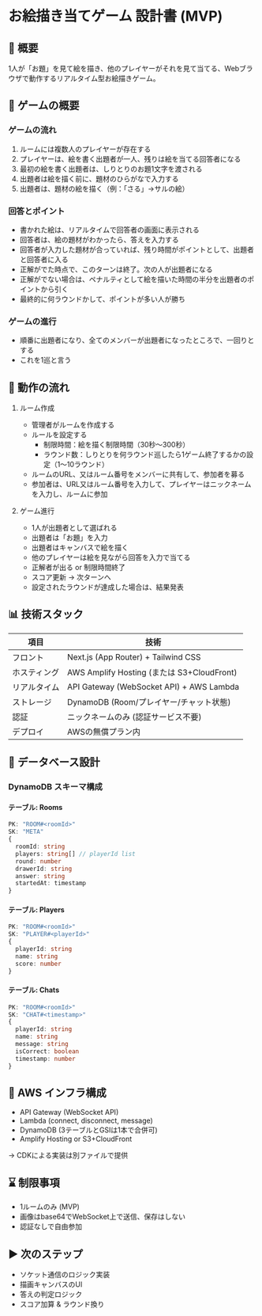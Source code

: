 # お絵描き当てゲーム 設計書 (MVP)

## 🌟 概要

1人が「お題」を見て絵を描き、他のプレイヤーがそれを見て当てる、Webブラウザで動作するリアルタイム型お絵描きゲーム。

## 🎯 ゲームの概要

### ゲームの流れ
1. ルームには複数人のプレイヤーが存在する
2. プレイヤーは、絵を書く出題者が一人、残りは絵を当てる回答者になる
3. 最初の絵を書く出題者は、しりとりのお題1文字を渡される
4. 出題者は絵を描く前に、題材のひらがなで入力する
5. 出題者は、題材の絵を描く（例：「さる」→サルの絵）

### 回答とポイント
- 書かれた絵は、リアルタイムで回答者の画面に表示される
- 回答者は、絵の題材がわかったら、答えを入力する
- 回答者が入力した題材が合っていれば、残り時間がポイントとして、出題者と回答者に入る
- 正解がでた時点で、このターンは終了。次の人が出題者になる
- 正解がでない場合は、ペナルティとして絵を描いた時間の半分を出題者のポイントから引く
- 最終的に何ラウンドかして、ポイントが多い人が勝ち

### ゲームの進行
- 順番に出題者になり、全てのメンバーが出題者になったところで、一回りとする
- これを1巡と言う

## 🔹 動作の流れ

1. ルーム作成
   - 管理者がルームを作成する
   - ルールを設定する
     - 制限時間：絵を描く制限時間（30秒～300秒）
     - ラウンド数：しりとりを何ラウンド巡したら1ゲーム終了するかの設定（1～10ラウンド）
   - ルームのURL、又はルーム番号をメンバーに共有して、参加者を募る
   - 参加者は、URL又はルーム番号を入力して、プレイヤーはニックネームを入力し、ルームに参加

2. ゲーム進行
   - 1人が出題者として選ばれる
   - 出題者は「お題」を入力
   - 出題者はキャンバスで絵を描く
   - 他のプレイヤーは絵を見ながら回答を入力で当てる
   - 正解者が出る or 制限時間終了
   - スコア更新 → 次ターンへ
   - 設定されたラウンドが達成した場合は、結果発表

## 📊 技術スタック

| 項目 | 技術 |
|------|------|
| フロント | Next.js (App Router) + Tailwind CSS |
| ホスティング | AWS Amplify Hosting (または S3+CloudFront) |
| リアルタイム | API Gateway (WebSocket API) + AWS Lambda |
| ストレージ | DynamoDB (Room/プレイヤー/チャット状態) |
| 認証 | ニックネームのみ (認証サービス不要) |
| デプロイ | AWSの無償プラン内 |

## 🔹 データベース設計

### DynamoDB スキーマ構成

#### テーブル: Rooms
```typescript
PK: "ROOM#<roomId>"
SK: "META"
{
  roomId: string
  players: string[] // playerId list
  round: number
  drawerId: string
  answer: string
  startedAt: timestamp
}
```

#### テーブル: Players
```typescript
PK: "ROOM#<roomId>"
SK: "PLAYER#<playerId>"
{
  playerId: string
  name: string
  score: number
}
```

#### テーブル: Chats
```typescript
PK: "ROOM#<roomId>"
SK: "CHAT#<timestamp>"
{
  playerId: string
  name: string
  message: string
  isCorrect: boolean
  timestamp: number
}
```

## 🚀 AWS インフラ構成

- API Gateway (WebSocket API)
- Lambda (connect, disconnect, message)
- DynamoDB (3テーブルとGSIは1本で合併可)
- Amplify Hosting or S3+CloudFront

→ CDKによる実装は別ファイルで提供

## ⌛ 制限事項

- 1ルームのみ (MVP)
- 画像はbase64でWebSocket上で送信、保存はしない
- 認証なしで自由参加

## ▶ 次のステップ

- ソケット通信のロジック実装
- 描画キャンバスのUI
- 答えの判定ロジック
- スコア加算 & ラウンド換り
